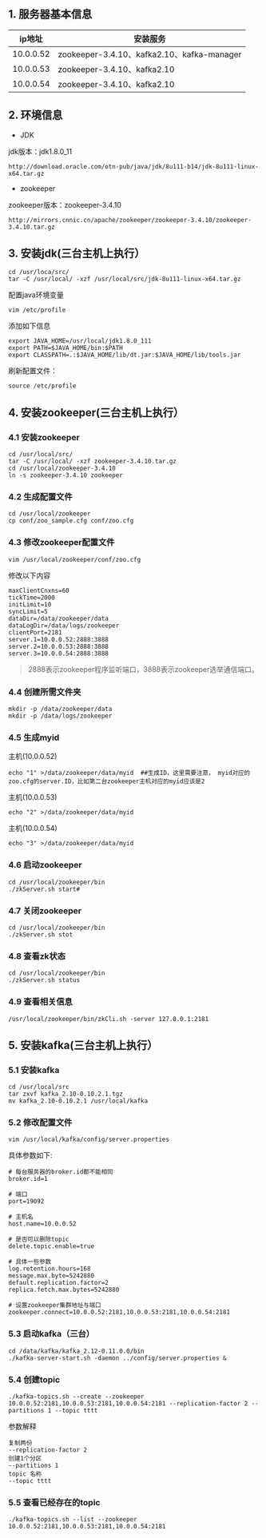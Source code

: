 ## 1. 服务器基本信息

| ip地址 | 安装服务  |
| --- | --- |
| 10.0.0.52 | zookeeper-3.4.10、kafka2.10、kafka-manager|
| 10.0.0.53 | zookeeper-3.4.10、kafka2.10 |
| 10.0.0.54 | zookeeper-3.4.10、kafka2.10  |

## 2. 环境信息

* JDK

jdk版本：jdk1.8.0_11

```
http://download.oracle.com/otn-pub/java/jdk/8u111-b14/jdk-8u111-linux-x64.tar.gz
```

* zookeeper

zookeeper版本：zookeeper-3.4.10

```
http://mirrors.cnnic.cn/apache/zookeeper/zookeeper-3.4.10/zookeeper-3.4.10.tar.gz
```


## 3. 安装jdk(三台主机上执行）

```
cd /usr/loca/src/
tar -C /usr/local/ -xzf /usr/local/src/jdk-8u111-linux-x64.tar.gz
```

配置java环境变量

```
vim /etc/profile
```

添加如下信息

```
export JAVA_HOME=/usr/local/jdk1.8.0_111
export PATH=$JAVA_HOME/bin:$PATH
export CLASSPATH=.:$JAVA_HOME/lib/dt.jar:$JAVA_HOME/lib/tools.jar
```

刷新配置文件：

```
source /etc/profile
```


## 4. 安装zookeeper(三台主机上执行）

### 4.1 安装zookeeper

```
cd /usr/local/src/
tar -C /usr/local/ -xzf zookeeper-3.4.10.tar.gz
cd /usr/local/zookeeper-3.4.10
ln -s zookeeper-3.4.10 zookeeper
```

### 4.2 生成配置文件
```
cd /usr/local/zookeeper
cp conf/zoo_sample.cfg conf/zoo.cfg
```

### 4.3 修改zookeeper配置文件

```
vim /usr/local/zookeeper/conf/zoo.cfg
```

修改以下内容

```
maxClientCnxns=60
tickTime=2000
initLimit=10
syncLimit=5
dataDir=/data/zookeeper/data
dataLogDir=/data/logs/zookeeper
clientPort=2181
server.1=10.0.0.52:2888:3888
server.2=10.0.0.53:2888:3888
server.3=10.0.0.54:2888:3888
```
> 2888表示zookeeper程序监听端口，3888表示zookeeper选举通信端口。

### 4.4 创建所需文件夹

```
mkdir -p /data/zookeeper/data
mkdir -p /data/logs/zookeeper
```

### 4.5 生成myid 
主机(10.0.0.52)

```
echo "1" >/data/zookeeper/data/myid  ##生成ID，这里需要注意， myid对应的zoo.cfg的server.ID，比如第二台zookeeper主机对应的myid应该是2
```

主机(10.0.0.53)

```
echo "2" >/data/zookeeper/data/myid
```

主机(10.0.0.54)

```
echo "3" >/data/zookeeper/data/myid
```

### 4.6 启动zookeeper

```
cd /usr/local/zookeeper/bin
./zkServer.sh start#
```

### 4.7 关闭zookeeper

```
cd /usr/local/zookeeper/bin
./zkServer.sh stot
```

### 4.8 查看zk状态

```
cd /usr/local/zookeeper/bin
./zkServer.sh status
```

### 4.9 查看相关信息

```
/usr/local/zookeeper/bin/zkCli.sh -server 127.0.0.1:2181
```

## 5. 安装kafka(三台主机上执行）

### 5.1 安装kafka

```
cd /usr/local/src
tar zxvf kafka_2.10-0.10.2.1.tgz
mv kafka_2.10-0.10.2.1 /usr/local/kafka
```

### 5.2 修改配置文件

```
vim /usr/local/kafka/config/server.properties
```

具体参数如下:

```
# 每台服务器的broker.id都不能相同
broker.id=1 

# 端口
port=19092

# 主机名
host.name=10.0.0.52

# 是否可以删除topic
delete.topic.enable=true

# 具体一些参数
log.retention.hours=168 
message.max.byte=5242880
default.replication.factor=2
replica.fetch.max.bytes=5242880

# 设置zookeeper集群地址与端口
zookeeper.connect=10.0.0.52:2181,10.0.0.53:2181,10.0.0.54:2181
```
### 5.3 启动kafka（三台）

```
cd /data/kafka/kafka_2.12-0.11.0.0/bin 
./kafka-server-start.sh -daemon ../config/server.properties &
```

### 5.4 创建topic

```
./kafka-topics.sh --create --zookeeper 10.0.0.52:2181,10.0.0.53:2181,10.0.0.54:2181 --replication-factor 2 --partitions 1 --topic tttt
```
参数解释

```
复制两份
--replication-factor 2
创建1个分区
--partitions 1
topic 名称
--topic tttt
```

### 5.5 查看已经存在的topic

```
./kafka-topics.sh --list --zookeeper 10.0.0.52:2181,10.0.0.53:2181,10.0.0.54:2181 
```